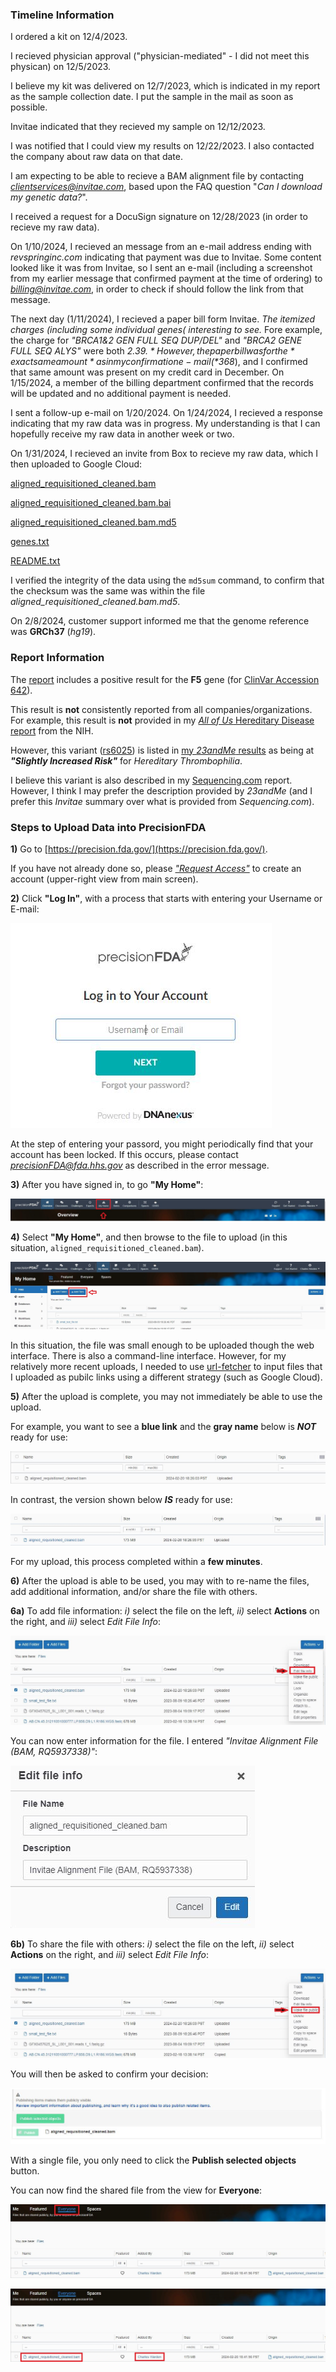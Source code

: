 ### Timeline Information

I ordered a kit on 12/4/2023.

I recieved physician approval ("physician-mediated" - I did not meet this physican) on 12/5/2023.

I believe my kit was delivered on 12/7/2023, which is indicated in my report as the sample collection date.  I put the sample in the mail as soon as possible.

Invitae indicated that they recieved my sample on 12/12/2023.

I was notified that I could view my results on 12/22/2023.  I also contacted the company about raw data on that date.

I am expecting to be able to recieve a BAM alignment file by contacting *clientservices@invitae.com*, based upon the FAQ question "*Can I download my genetic data?*".

I received a request for a DocuSign signature on 12/28/2023 (in order to recieve my raw data).

On 1/10/2024, I recieved an message from an e-mail address ending with *revspringinc.com* indicating that payment was due to Invitae.  Some content looked like it was from Invitae, so I sent an e-mail (including a screenshot from my earlier message that confirmed payment at the time of ordering) to *billing@invitae.com*, in order to check if should follow the link from that message.

The next day (1/11/2024), I recieved a paper bill form Invitae.  *The itemized charges (including some individual genes( interesting to see.*  Fore example, the charge for *"BRCA1&2 GEN FULL SEQ DUP/DEL"* and *"BRCA2 GENE FULL SEQ ALYS"*  were both *$2.39.*  However, the paper bill was for the *exact same amount* as in my confirmation e-mail (*$368*), and I confirmed that same amount was present on my credit card in December.  On 1/15/2024, a member of the billing department confirmed that the records will be updated and no additional payment is needed.

I sent a follow-up e-mail on 1/20/2024.  On 1/24/2024, I recieved a response indicating that my raw data was in progress.  My understanding is that I can hopefully receive my raw data in another week or two.

On 1/31/2024, I recieved an invite from Box to recieve my raw data, which I then uploaded to Google Cloud:

[aligned_requisitioned_cleaned.bam](https://storage.googleapis.com/cdw-metagenomics/Invitae/aligned_requisitioned_cleaned.bam)

[aligned_requisitioned_cleaned.bam.bai](https://storage.googleapis.com/cdw-metagenomics/Invitae/aligned_requisitioned_cleaned.bam.bai)

[aligned_requisitioned_cleaned.bam.md5](https://storage.googleapis.com/cdw-metagenomics/Invitae/aligned_requisitioned_cleaned.bam.md5)

[genes.txt](https://storage.googleapis.com/cdw-metagenomics/Invitae/README.txt)

[README.txt](https://storage.googleapis.com/cdw-metagenomics/Invitae/genes.txt)

I verified the integrity of the data using the `md5sum` command, to confirm that the checksum was the same was within the file *aligned_requisitioned_cleaned.bam.md5*.

On 2/8/2024, customer support informed me that the genome reference was **GRCh37** (*hg19*).

### Report Information

The [report](https://github.com/cwarden45/DTC_Scripts/blob/master/Invitae/report_RQ5937338.pdf) includes a positive result for the **F5** gene (for [ClinVar Accession 642](https://www.ncbi.nlm.nih.gov/clinvar/variation/642)).

This result is **not** consistently reported from all companies/organizations.  For example, this result is **not** provided in my [*All of Us* Hereditary Disease report](https://github.com/cwarden45/DTC_Scripts/blob/master/All_of_Us/Hereditary%20Disease%20Risk%20-%20230408.pdf) from the NIH.

However, this variant ([rs6025](https://www.ncbi.nlm.nih.gov/snp/rs6025)) is listed in [my *23andMe* results](https://github.com/cwarden45/DTC_Scripts/blob/master/23andMe/23andMe--HealthPredispositionRisk--231222.pdf) as being at ***"Slightly Increased Risk"*** for *Hereditary Thrombophilia*.

I believe this variant is also described in my [Sequencing.com](https://github.com/cwarden45/DTC_Scripts/blob/master/Sequencing.com/Healthcare_Pro-211016.pdf) report.  However, I think I may prefer the description provided by *23andMe* (and I prefer this *Invitae* summary over what is provided from *Sequencing.com*).

### Steps to Upload Data into PrecisionFDA

**1)** Go to [https://precision.fda.gov/](https://precision.fda.gov/).

If you have not already done so, please [*"Request Access"*](https://precision.fda.gov/request_access) to create an account (upper-right view from main screen).

**2)** Click **"Log In"**, with a process that starts with entering your Username or E-mail:

![Step 2](PrecisionFDA-step1.JPG "Step 2")

At the step of entering your passord, you might periodically find that your account has been locked.  If this occurs, please contact *precisionFDA@fda.hhs.gov* as described in the error message.

**3)** After you have signed in, to go **"My Home"**:

![Step3](PrecisionFDA-step3.JPG "Step 3")

**4)** Select **"My Home"**, and then browse to the file to upload (in this situation, `aligned_requisitioned_cleaned.bam`).

![Step4](PrecisionFDA-step4.JPG "Step 4")

In this situation, the file was small enough to be uploaded though the web interface.  There is also a command-line interface.  However, for my relatively more recent uploads, I needed to use [url-fetcher](https://precision.fda.gov/home/apps/app-F0pyzk000GBvX7qVG137gV5Z-1) to input files that I uploaded as pubilc links using a different strategy (such as Google Cloud).

**5)** After the upload is complete, you may not immediately be able to use the upload.

For example, you want to see a **blue link** and the **gray name** below is ***NOT*** ready for use:

![Step5](PrecisionFDA-step5a.JPG "Step 5 - NOT READY")

In contrast, the version shown below ***IS*** ready for use:

![Step5](PrecisionFDA-step5b.JPG "Step 5 - READY")

For my upload, this process completed within a **few minutes**.

**6)** After the upload is able to be used, you may with to re-name the files, add additional information, and/or share the file with others.

**6a)** To add file information: *i)* select the file on the left, *ii)* select **Actions** on the right, and *iii)* select *Edit File Info*:

![Step6](PrecisionFDA-step6a1.JPG "Step 6 - Edit File Selection")

You can now enter information for the file.  I entered *"Invitae Alignment File (BAM, RQ5937338)"*:

![Step6](PrecisionFDA-step6a2.JPG "Step 6 - Edit File Pop-Up")

**6b)** To share the file with others: *i)* select the file on the left, *ii)* select **Actions** on the right, and *iii)* select *Edit File Info*:

![Step6](PrecisionFDA-step6b1.JPG "Step 6 -Mmake File Public")

You will then be asked to confirm your decision:

![Step6](PrecisionFDA-step6b2.JPG "Step 6 - Public Confirmation")

With a single file, you only need to click the **Publish selected objects** button.

You can now find the shared file from the view for **Everyone**:

![Step6](PrecisionFDA-step6b3.JPG "Step 6 - Viewing Shared File: View 1")

![Step6](PrecisionFDA-step6b4.JPG "Step 6 - Viewing Shared File: View 2")
